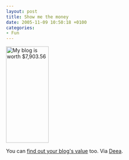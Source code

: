 ```yaml
---
layout: post
title: Show me the money
date: 2005-11-09 10:50:18 +0100
categories:
- Fun
---
```

<a href="http://www.business-opportunities.biz/projects/how-much-is-your-blog-worth/"><img src="http://www.rusiczki.net/blog/blogpics/blog_value.gif" width="117" height="265" border="0" alt="My blog is worth $7,903.56" class="image" /></a>

You can <a href="http://www.business-opportunities.biz/projects/how-much-is-your-blog-worth/">find out your blog's value</a> too. Via <a href="http://deea.supermagnet.ro">Deea</a>.
